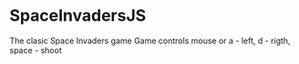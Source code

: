 # SpaceInvadersJS
The clasic Space Invaders game
Game controls mouse or a - left, d - rigth, space - shoot
